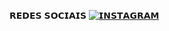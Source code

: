 𝗥𝗘𝗗𝗘𝗦 𝗦𝗢𝗖𝗜𝗔𝗜𝗦
        [![𝗜𝗡𝗦𝗧𝗔𝗚𝗥𝗔𝗠](https://img.shields.io/badge/Instagram-E4405F?style=for-the-badge&logo=instagram&logoColor=white)](https://instagram.com/ohlugremofromar?igshid=YmMyMTA2M2Y=)
